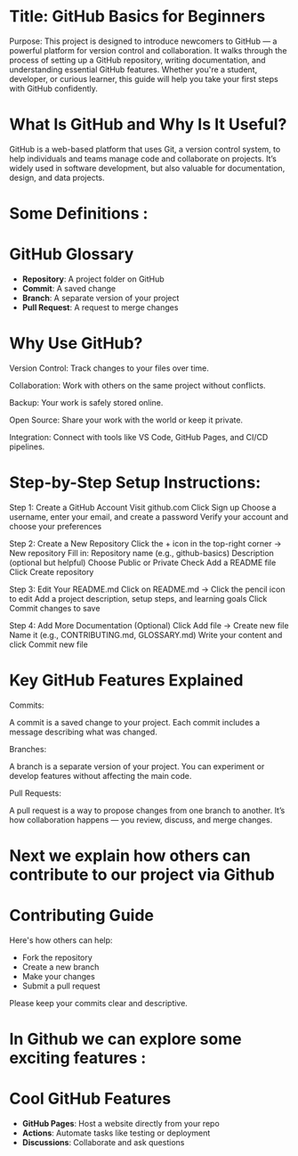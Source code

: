  
# Title: GitHub Basics for Beginners

Purpose: This project is designed to introduce newcomers to GitHub — a powerful platform for version control and collaboration. It walks through the process of setting up a GitHub repository, writing documentation, and understanding essential GitHub features. Whether you're a student, developer, or curious learner, this guide will help you take your first steps with GitHub confidently.

# What Is GitHub and Why Is It Useful?

GitHub is a web-based platform that uses Git, a version control system, to help individuals and teams manage code and collaborate on projects. It’s widely used in software development, but also valuable for documentation, design, and data projects.

# Some Definitions :

# GitHub Glossary

- **Repository**: A project folder on GitHub
- **Commit**: A saved change
- **Branch**: A separate version of your project
- **Pull Request**: A request to merge changes

# Why Use GitHub?

Version Control: Track changes to your files over time.

Collaboration: Work with others on the same project without conflicts.

Backup: Your work is safely stored online.

Open Source: Share your work with the world or keep it private.

Integration: Connect with tools like VS Code, GitHub Pages, and CI/CD pipelines.

# Step-by-Step Setup Instructions:

Step 1: Create a GitHub Account
Visit github.com
Click Sign up
Choose a username, enter your email, and create a password
Verify your account and choose your preferences

Step 2: Create a New Repository
Click the + icon in the top-right corner → New repository
Fill in:
Repository name (e.g., github-basics)
Description (optional but helpful)
Choose Public or Private
Check Add a README file
Click Create repository

Step 3: Edit Your README.md
Click on README.md → Click the pencil icon to edit
Add a project description, setup steps, and learning goals
Click Commit changes to save

Step 4: Add More Documentation (Optional)
Click Add file → Create new file
Name it (e.g., CONTRIBUTING.md, GLOSSARY.md)
Write your content and click Commit new file

# Key GitHub Features Explained

Commits:

A commit is a saved change to your project. Each commit includes a message describing what was changed.

Branches:

A branch is a separate version of your project. You can experiment or develop features without affecting the main code.

Pull Requests:

A pull request is a way to propose changes from one branch to another. It’s how collaboration happens — you review, discuss, and merge changes.




# Next we explain how others can contribute to our project via Github


# Contributing Guide

 Here's how others can help:

- Fork the repository
- Create a new branch
- Make your changes
- Submit a pull request

Please keep your commits clear and descriptive.



# In Github we can explore some exciting features :


# Cool GitHub Features

- **GitHub Pages**: Host a website directly from your repo
- **Actions**: Automate tasks like testing or deployment
- **Discussions**: Collaborate and ask questions
